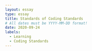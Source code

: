 ```yaml
---
layout: essay
type: essay
title: Standards of Coding Standards
# All dates must be YYYY-MM-DD format!
date: 2020-09-24
labels:
  - Learning
  - Coding Standards
---
```

